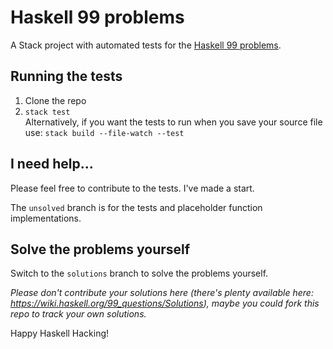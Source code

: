 # Haskell 99 problems

A Stack project with automated tests for the [Haskell 99 problems](https://wiki.haskell.org/H-99:_Ninety-Nine_Haskell_Problems).

## Running the tests
1. Clone the repo
2. `stack test`  
Alternatively, if you want the tests to run when you save your source file use: `stack build --file-watch --test`

## I need help...
Please feel free to contribute to the tests. I've made a start.

The `unsolved` branch is for the tests and placeholder function implementations.

## Solve the problems yourself
Switch to the `solutions` branch to solve the problems yourself.

*Please don't  contribute your solutions here (there's plenty available here: https://wiki.haskell.org/99_questions/Solutions), maybe you could fork this repo to track your own solutions.*

Happy Haskell Hacking!
